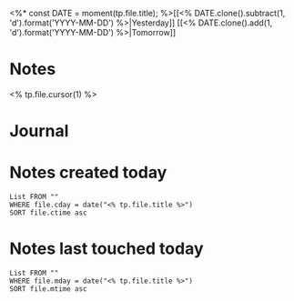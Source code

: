 <%* const DATE = moment(tp.file.title); %>[[<% DATE.clone().subtract(1, 'd').format('YYYY-MM-DD') %>|Yesterday]] [[<% DATE.clone().add(1, 'd').format('YYYY-MM-DD') %>|Tomorrow]]
# Notes
<% tp.file.cursor(1) %>
# Journal

# Notes created today
```dataview
List FROM ""
WHERE file.cday = date("<% tp.file.title %>")
SORT file.ctime asc
```

# Notes last touched today
```dataview
List FROM ""
WHERE file.mday = date("<% tp.file.title %>")
SORT file.mtime asc
```
